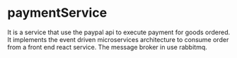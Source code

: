 # paymentService
It is a service that use the paypal api to execute payment for goods ordered.
It implements the event driven microservices architecture to consume order from a front end react service.
The message broker in use rabbitmq.

